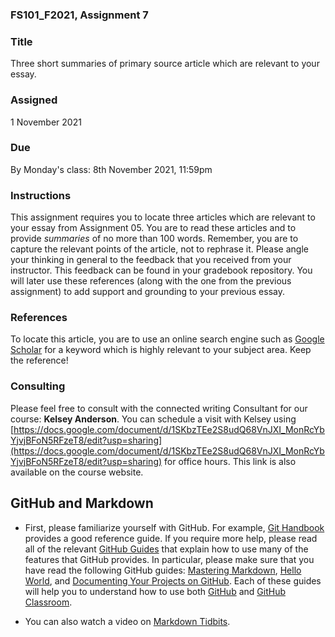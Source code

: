 ### FS101_F2021, Assignment 7


### Title
Three short summaries of primary source article which are relevant to your essay.


### Assigned
1 November 2021


### Due
By Monday's class: 8th November 2021, 11:59pm


### Instructions
This assignment requires you to locate three articles which are relevant to your essay from Assignment 05. You are to read these articles and to provide *summaries* of no more than 100 words. Remember, you are to capture the relevant points of the article, not to rephrase it. Please angle your thinking in general to the feedback that you received from your instructor. This feedback can be found in your gradebook repository. You will later use these references (along with the one from the previous assignment) to add support and grounding to your previous essay.


### References
To locate this article, you are to use an online search engine such as [Google Scholar](https://scholar.google.com/) for a keyword which is highly relevant to your subject area. Keep the reference!


### Consulting
Please feel free to consult with the connected writing Consultant for our course: **Kelsey Anderson**. You can schedule a visit with Kelsey using [https://docs.google.com/document/d/1SKbzTEe2S8udQ68VnJXI_MonRcYbYjvjBFoN5RFzeT8/edit?usp=sharing](https://docs.google.com/document/d/1SKbzTEe2S8udQ68VnJXI_MonRcYbYjvjBFoN5RFzeT8/edit?usp=sharing) for office hours. This link is also available on the course website.



## GitHub and Markdown

 - First, please familiarize yourself with GitHub. For example, [Git Handbook](https://guides.github.com/introduction/git-handbook/) provides a good reference guide. If you require more help, please read all of the relevant [GitHub Guides](https://guides.github.com/) that explain how to use many of the features that GitHub provides. In particular, please make sure that you have read the following GitHub guides: [Mastering Markdown](https://guides.github.com/features/mastering-markdown/), [Hello World](https://guides.github.com/activities/hello-world/), and [Documenting Your Projects on GitHub](https://guides.github.com/features/wikis/). Each of these guides will help you to understand how to use both [GitHub](http://github.com) and [GitHub Classroom](https://classroom.github.com/).

 - You can also watch a video on [Markdown Tidbits](https://www.youtube.com/watch?v=cdJEUAy5IyA&list=PLsYZRXov75ZHSwWiCk0-jd1RcTuu_-zmD&index=5).
